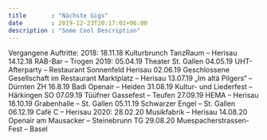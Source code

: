 ```yaml
---
title       : "Nächste Gigs"
date        : 2019-12-23T20:17:01+06:00
description : "Some Cool Description"
---
```




Vergangene Auftritte:
2018:
18.11.18 Kulturbrunch TanzRaum – Herisau
14.12.18 RAB-Bar – Trogen
2019:
05.04.19 Theater St. Gallen
04.05.19 UHT-Afterparty – Restaurant Sonnenfeld Herisau
02.06.19 Geschlossene Gesellschaft im Restaurant Marktplatz – Herisau
13.07.19 „Im altä Pilgers“ – Dürnten ZH
16.8.19 Badi Openair – Heiden
31.08.19 Kultur- und Liederfest – Härkingen SO
07.09.19 Tüüfner Gassefest – Teufen
27.09.19 HEMA – Herisau
18.10.19 Grabenhalle – St. Gallen
05.11.19 Schwarzer Engel – St. Gallen
06.12.19 Café C – Herisau
2020:
28.02.20 Musikfabrik – Herisau
14.08.20 Openair am Mausacker – Steinebrunn TG
29.08.20 Muespacherstrassen-Fest – Basel